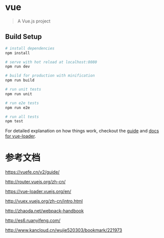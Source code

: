 # vue

> A Vue.js project

## Build Setup

``` bash
# install dependencies
npm install

# serve with hot reload at localhost:8080
npm run dev

# build for production with minification
npm run build

# run unit tests
npm run unit

# run e2e tests
npm run e2e

# run all tests
npm test
```

For detailed explanation on how things work, checkout the [guide](http://vuejs-templates.github.io/webpack/) and [docs for vue-loader](http://vuejs.github.io/vue-loader).


# 参考文档

https://vuefe.cn/v2/guide/

http://router.vuejs.org/zh-cn/

https://vue-loader.vuejs.org/en/

http://vuex.vuejs.org/zh-cn/intro.html

http://zhaoda.net/webpack-handbook

http://es6.ruanyifeng.com/

http://www.kancloud.cn/wujie520303/bookmark/221973
